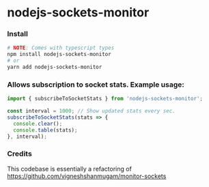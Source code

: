 # nodejs-sockets-monitor

### Install
```bash
# NOTE: Comes with typescript types
npm install nodejs-sockets-monitor
# or
yarn add nodejs-sockets-monitor
```

### Allows subscription to socket stats. Example usage:

```typescript
import { subscribeToSocketStats } from 'nodejs-sockets-monitor';

const interval = 1000; // Show updated stats every sec.
subscribeToSocketStats(stats => {
  console.clear();
  console.table(stats);
}, interval);
```

### Credits
This codebase is essentially a refactoring of https://github.com/vigneshshanmugam/monitor-sockets